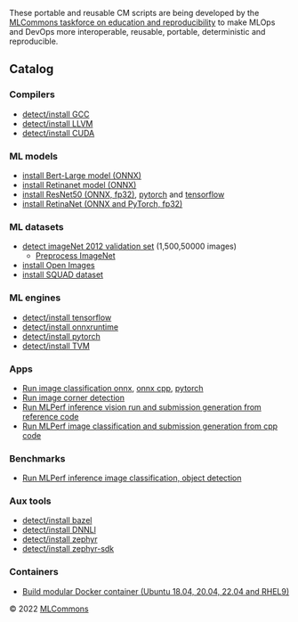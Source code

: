 These portable and reusable CM scripts are being developed by the 
[MLCommons taskforce on education and reproducibility](https://github.com/mlcommons/ck/blob/master/docs/mlperf-education-workgroup.md) 
to make MLOps and DevOps more interoperable, reusable, portable, deterministic and reproducible.

## Catalog

### Compilers
* [detect/install GCC](script/get-gcc)
* [detect/install LLVM](script/get-llvm)
* [detect/install CUDA](script/get-cuda)

### ML models
* [install Bert-Large model (ONNX)](script/get-ml-model-bert-large-squad-onnx)
* [install Retinanet model (ONNX)](https://github.com/mlcommons/ck/tree/master/cm-mlops/script/get-ml-model-retinanet)
* [install ResNet50 (ONNX, fp32)](script/get-ml-model-resnet50-onnx), [pytorch](script/get-ml-model-resnet50-pytorch) and [tensorflow](script/get-ml-model-resnet50-tf)
* [install RetinaNet (ONNX and PyTorch, fp32)](script/get-ml-model-retinanet)

### ML datasets
* [detect imageNet 2012 validation set](https://github.com/mlcommons/ck/tree/master/cm-mlops/script/get-imagenet-val) (1,500,50000 images)
  * [Preprocess ImageNet](https://github.com/mlcommons/ck/tree/master/cm-mlops/script/get-imagenet-preprocessed)
* [install Open Images](https://github.com/mlcommons/ck/tree/master/cm-mlops/script/get-openimages-original)
* [install SQUAD dataset](https://github.com/mlcommons/ck/tree/master/cm-mlops/script/get-dataset-squad)

### ML engines
* [detect/install tensorflow](script/get-tensorflow)
* [detect/install onnxruntime](script/get-onnxruntime)
* [detect/install pytorch](script/get-pytorch)
* [detect/install TVM](script/get-tvm)

### Apps
* [Run image classification onnx](script/app-image-classification-onnx-py), [onnx cpp](script/app-image-classification-onnx-cpp), [pytorch](script/app-image-classification-torch-py)
* [Run image corner detection]()
* [Run MLPerf inference vision run and submission generation from reference code](script/generate-mlc-inference-submission)
* [Run MLPerf image classification and submission generation from cpp code](script/app-mlperf-inference-cpp)

### Benchmarks
* [Run MLPerf inference image classification, object detection](script/app-mlperf-inference-vision-reference)

### Aux tools
* [detect/install bazel](script/get-bazel)
* [detect/install DNNLl](script/get-lib-dnnl)
* [detect/install zephyr](script/get-zephyr)
* [detect/install zephyr-sdk](script/get-zephyr-sdk)

### Containers
* [Build modular Docker container (Ubuntu 18.04, 20.04, 22.04 and RHEL9)](script/build-dockerfile/dockerfiles)



&copy; 2022 [MLCommons](https://mlcommons.org)<br>
